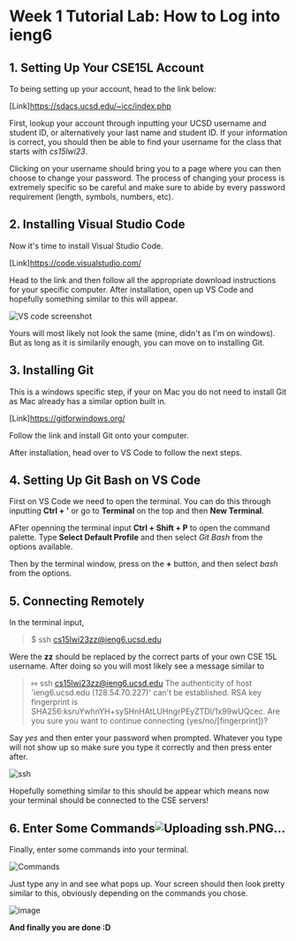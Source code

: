 # Week 1 Tutorial Lab: How to Log into ieng6

## 1. Setting Up Your CSE15L Account

To being setting up your account, head to the link below:

[Link]https://sdacs.ucsd.edu/~icc/index.php

First, lookup your account through inputting your UCSD username and student ID, or alternatively your last name and student ID.
If your information is correct, you should then be able to find your username for the class that starts with *cs15lwi23*.

Clicking on your username should bring you to a page where you can then choose to change your password. The process of changing your process
is extremely specific so be careful and make sure to abide by every password requirement (length, symbols, numbers, etc).

## 2. Installing Visual Studio Code

Now it's time to install Visual Studio Code.

[Link]https://code.visualstudio.com/

Head to the link and then follow all the appropriate download instructions for your specific computer. After installation,
open up VS Code and hopefully something similar to this will appear.

![VS code screenshot](https://user-images.githubusercontent.com/122496012/211947536-76d201b7-c97b-453d-b96e-103a34f1bb6a.PNG)

Yours will most likely not look the same (mine, didn't as I'm on windows). But as long as it is similarily enough, you can move on to installing Git.

## 3. Installing Git

This is a windows specific step, if your on Mac you do not need to install Git as Mac already has a similar option built in.

[Link]https://gitforwindows.org/

Follow the link and install Git onto your computer.

After installation, head over to VS Code to follow the next steps.

## 4. Setting Up Git Bash on VS Code

First on VS Code we need to open the terminal. You can do this through inputting **Ctrl + '** or go to **Terminal** on the top and then **New Terminal**.

AFter openning the terminal input **Ctrl + Shift + P** to open the command palette. Type **Select Default Profile** and then select *Git Bash* from the options 
available.

Then by the terminal window, press on the **+** button, and then select *bash* from the options.

## 5. Connecting Remotely

In the terminal input, 
> $ ssh cs15lwi23zz@ieng6.ucsd.edu

Were the **zz** should be replaced by the correct parts of your own CSE 15L username.
After doing so you will most likely see a message similar to 
> ⤇ ssh cs15lwi23zz@ieng6.ucsd.edu
The authenticity of host 'ieng6.ucsd.edu (128.54.70.227)' can't be established.
RSA key fingerprint is SHA256:ksruYwhnYH+sySHnHAtLUHngrPEyZTDl/1x99wUQcec.
Are you sure you want to continue connecting (yes/no/[fingerprint])? 

Say *yes* and then enter your password when prompted. Whatever you type will not show up so make sure you type it correctly and then press enter
after.

![ssh](https://user-images.githubusercontent.com/122496012/211947665-f696bb3b-e332-4520-984e-7609eaafe26f.PNG)

Hopefully something similar to this should be appear which means now your terminal should be connected to the CSE servers!

## 6. Enter Some Commands![Uploading ssh.PNG…]()

Finally, enter some commands into your terminal.

![Commands](https://user-images.githubusercontent.com/122496012/211947720-46c844ab-7e6f-4ff2-9709-7c850eaeb205.PNG)

Just type any in and see what pops up. Your screen should then look pretty similar to this, obviously depending on the commands you chose.

![image](https://user-images.githubusercontent.com/122496012/211947777-bce97802-408d-4cb5-b9b6-6bde5903aa64.png)

**And finally you are done :D**
